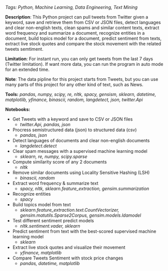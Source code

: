 *Tags: Python, Machine Learning, Data Engineering, Text Mining*

**Description**: This Python project can pull tweets from Twitter given a keyword, save and retrieve them from CSV or JSON files, detect languages and clear non-english texts, clean spams and similar content texts, extract word frequency and summarize a document, recognize entities in a document, build topics model for a document, predict sentiment from texts, extract live stock quotes and compare the stock movement with the related tweets semtiment.

**Limitation**: For instant run, you can only get tweets from the last 7 days (Twitter limitation). If want more data, you can run the program in auto mode for an extended time.

**Note**: The data pipline for this project starts from Tweets, but you can use many parts of this project for any other kind of text, such as News.

**Tools:** *pandas, numpy, scipy, re, nltk, spacy, gensism, sklearn, datetime, matplotlib, yfinance, binascii, random, langdetect, json, twitter.Api*

**Notebooks:**
- Get Tweets with a keyword and save to CSV or JSON files
    - *twitter.Api, pandas, json*
- Procress semistructured data (json) to structured data (csv)
    - *pandas, json*
- Detect languages of documents and clear non-english documents
    - *langdetect.detect*
- Clear spam messages with a supervised machine learning model 
    - *sklearn, re, numpy, scipy.sparse*
- Compute similarity score of any 2 documents 
    - *nltk*
- Remove similar documents using Locality Sensitive Hashing (LSH)
    - *binascii, random*
- Extract word frequency & summarize text
    - *spacy, nltk, sklearn.feature_extraction, gensim.summarization*
- Recognize entities 
    - *spacy*
- Build topics model from text
    - *sklearn.feature_extraction.text.CountVectorizer, gensim.matutils.Sparse2Corpus, gensim.models.ldamodel*
- Test different sentiment predict models
    - *nltk.sentiment.vader, sklearn* 
- Predict sentiment from text with the best-scored supervised machine learning model 
    - *sklearn*
- Extract live stock quotes and visualize their movement 
    - *yfinance, matplotlib*
- Compare Tweets Sentiment with stock price changes
    - *pandas, datetime, matplotlib*